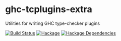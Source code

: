 # ghc-tcplugins-extra
Utilities for writing GHC type-checker plugins

[![Build Status](https://secure.travis-ci.org/clash-lang/ghc-tcplugins-extra.svg?branch=master)](http://travis-ci.org/clash-lang/ghc-tcplugins-extra)
[![Hackage](https://img.shields.io/hackage/v/ghc-tcplugins-extra.svg)](https://hackage.haskell.org/package/ghc-tcplugins-extra)
[![Hackage Dependencies](https://img.shields.io/hackage-deps/v/ghc-tcplugins-extra.svg?style=flat)](http://packdeps.haskellers.com/feed?needle=exact%3Aghc-tcplugins-extra)
